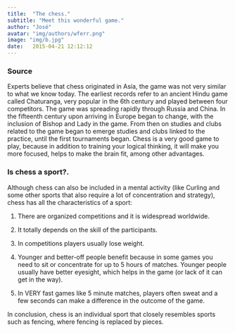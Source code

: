 ```yaml
---
title:  "The chess."
subtitle: "Meet this wonderful game."
author: "José"
avatar: "img/authors/wferr.png"
image: "img/b.jpg"
date:   2015-04-21 12:12:12
---
```


### Source
Experts believe that chess originated in Asía, the game was not very similar to what we know today. The earliest records refer to an ancient Hindu game called Chaturanga, very popular in the 6th century and played between four competitors.
The game was spreading rapidly through Russia and China. In the fifteenth century upon arriving in Europe began to change, with the inclusion of Bishop and Lady in the game.
From then on studies and clubs related to the game began to emerge studies and clubs linked to the practice, until the first tournaments began.
Chess is a very good game to play, because in addition to training your logical thinking, it will make you more focused, helps to make the brain fit, among other advantages.

### Is chess a sport?.
Although chess can also be included in a mental activity (like Curling and some other sports that also require a lot of concentration and strategy), chess has all the characteristics of a sport:

1) There are organized competitions and it is widespread worldwide.

2) It totally depends on the skill of the participants.

3) In competitions players usually lose weight.

4) Younger and better-off people benefit because in some games you need to sit or concentrate for up to 5 hours of matches. Younger people usually have better eyesight, which helps in the game (or lack of it can get in the way).

5) In VERY fast games like 5 minute matches, players often sweat and a few seconds can make a difference in the outcome of the game.

In conclusion, chess is an individual sport that closely resembles sports such as fencing, where fencing is replaced by pieces.